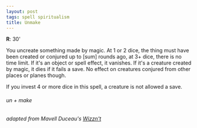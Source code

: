 ```yaml
---
layout: post
tags: spell spiritualism
title: Unmake
---
```

**R**: 30'

You uncreate something made by magic. At 1 or 2 dice, the thing must have been created or conjured up to [sum] rounds ago, at 3+ dice, there is no time limit. If it's an object or spell effect, it vanishes. If it's a creature created by magic, it dies if it fails a save. No effect on creatures conjured from other places or planes though.

If you invest 4 or more dice in this spell, a creature is not allowed a save.

###### un + make
###### adapted from	Mavell Duceau's [Wizzn't](https://oneeyetotheanchor.blogspot.com/2023/04/reality-asserts-itself-glog-class-wiznt.html)
